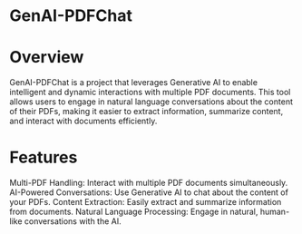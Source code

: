# GenAI-PDFChat
# Overview
GenAI-PDFChat is a project that leverages Generative AI to enable intelligent and dynamic interactions with multiple PDF documents. This tool allows users to engage in natural language conversations about the content of their PDFs, making it easier to extract information, summarize content, and interact with documents efficiently.

# Features
Multi-PDF Handling: Interact with multiple PDF documents simultaneously.
AI-Powered Conversations: Use Generative AI to chat about the content of your PDFs.
Content Extraction: Easily extract and summarize information from documents.
Natural Language Processing: Engage in natural, human-like conversations with the AI.
